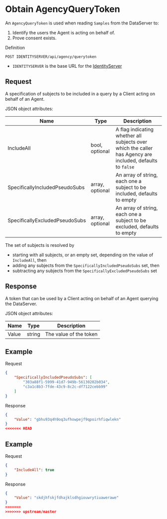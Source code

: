 # Obtain AgencyQueryToken

An `AgencyQueryToken` is used when reading `Samples` from the DataServer to:

1. Identify the users the Agent is acting on behalf of.
1. Prove consent exists.

Definition

```
POST IDENTITYSERVER/api/agency/querytoken
```

* `IDENTITYSERVER` is the base URL for the [IdentityServer](../../../environment.md)

## Request

A specification of subjects to be included in a query by a Client acting on behalf of an Agent.

JSON object attributes:

| Name | Type | Description |
|-|-|-|
| IncludeAll | bool, optional | A flag indicating whether all subjects over which the caller has Agency are included, defaults to `false` |
| SpecificallyIncludedPseudoSubs | array, optional | An array of string, each one a subject to be included, defaults to empty |
| SpecificallyExcludedPseudoSubs | array, optional | An array of string, each one a subject to be excluded, defaults to empty |

 The set of subjects is resolved by 

 - starting with all subjects, or an empty set, depending on the value of `IncludeAll`, then
 - adding any subjects from the `SpecificallyIncludedPseudoSubs` set, then
 - subtracting any subjects from the `SpecificallyExcludedPseudoSubs` set

## Response

A token that can be used by a Client acting on behalf of an Agent querying the DataServer.

JSON object attributes:

| Name | Type | Description |
|-|-|-|
| Value | string | The value of the token |

## Example

Request

```json
{
	"SpecificallyIncludedPseudoSubs": [
		"303a88f1-5999-41d7-949b-56130202b034",
		"c3a1c8b3-7fde-43c9-8c2c-df7122cebb99"
	]
}
```

Response

```json
{
	"Value": "gbhu93q4h9oq3ufhowpejf9qpoirhfiqwlekn"
}
<<<<<<< HEAD
```

## Example

Request

```json
{
	"IncludeAll": true
}
```

Response

```json
{
	"Value": "skdjhfskjfdhajklsdhgiouwrytiuawerawe"
}
=======
>>>>>>> upstream/master
```